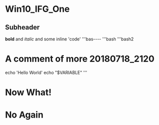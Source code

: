 # Win10_IFG_One

## Subheader

**bold** and *italic* and some inline 'code'
'''bas----
'''bash
'''bash2
# A comment of more 20180718_2120
echo 'Hello World'
echo "$VARIABLE"
'''
# Now What!
# No Again
